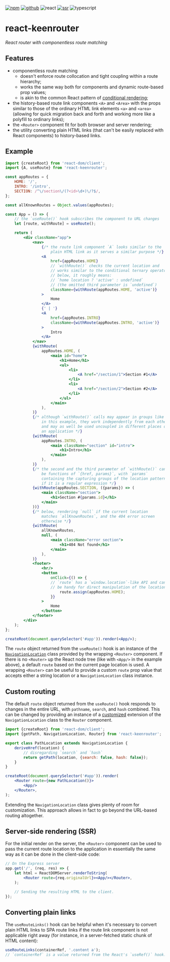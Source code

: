 [![npm](https://img.shields.io/npm/v/react-keenrouter?labelColor=royalblue&color=royalblue&style=flat-square)](https://www.npmjs.com/package/react-keenrouter) [![github](https://img.shields.io/badge/-github-royalblue?labelColor=royalblue&color=royalblue&style=flat-square&logo=github)](https://github.com/axtk/react-keenrouter) ![react](https://img.shields.io/badge/%23-react-345?labelColor=345&color=345&style=flat-square) [![ssr](https://img.shields.io/badge/%23-ssr-345?labelColor=345&color=345&style=flat-square)](#server-side-rendering-ssr) ![typescript](https://img.shields.io/badge/%23-typescript-345?labelColor=345&color=345&style=flat-square)

# react-keenrouter

*React router with componentless route matching*

## Features

- componentless route matching
  - doesn't enforce route collocation and tight coupling within a route hierarchy;
  - works the same way both for components and dynamic route-based prop values;
  - is akin to the common React pattern of [conditional rendering](https://react.dev/learn/conditional-rendering);
- the history-based route link components `<A>` and `<Area>` with the props similar to those of the ordinary HTML link elements `<a>` and `<area>` (allowing for quick migration back and forth and working more like a polyfill to ordinary links);
- the `<Router>` component fit for both browser and server rendering;
- the utility converting plain HTML links (that can't be easily replaced with React components) to history-based links.

## Example

```jsx
import {createRoot} from 'react-dom/client';
import {A, useRoute} from 'react-keenrouter';

const appRoutes = {
    HOME: '/',
    INTRO: '/intro',
    SECTION: /^\/section\/(?<id>\d+)\/?$/,
};

const allKnownRoutes = Object.values(appRoutes);

const App = () => {
    // the `useRoute()` hook subscribes the component to URL changes
    let [route, withRoute] = useRoute();

    return (
        <div className="app">
            <nav>
                {/* the route link component `A` looks similar to the
                    plain HTML link as it serves a similar purpose */}
                <A
                    href={appRoutes.HOME}
                    // `withRoute()` checks the current location and
                    // works similar to the conditional ternary operator;
                    // below, it roughly means:
                    // `home location ? 'active' : undefined`
                    // (the omitted third parameter is `undefined`)
                    className={withRoute(appRoutes.HOME, 'active')}
                >
                    Home
                </A>
                {' | '}
                <A
                    href={appRoutes.INTRO}
                    className={withRoute(appRoutes.INTRO, 'active')}
                >
                    Intro
                </A>
            </nav>
            {withRoute(
                appRoutes.HOME, (
                    <main id="home">
                        <h1>Home</h1>
                        <ul>
                            <li>
                                <A href="/section/1">Section #1</A>
                            </li>
                            <li>
                                <A href="/section/2">Section #2</A>
                            </li>
                        </ul>
                    </main>
                ),
            )}
            {/* although `withRoute()` calls may appear in groups like
                in this example, they work independently from each other
                and may as well be used uncoupled in different places of
                an application */}
            {withRoute(
                appRoutes.INTRO, (
                    <main className="section" id="intro">
                        <h1>Intro</h1>
                    </main>
                ),
            )}
            {/* the second and the third parameter of `withRoute()` can
                be functions of `{href, params}`, with `params`
                containing the capturing groups of the location pattern
                if it is a regular expression */}
            {withRoute(appRoutes.SECTION, ({params}) => (
                <main className="section">
                    <h1>Section #{params.id}</h1>
                </main>
            ))}
            {/* below, rendering `null` if the current location
                matches `allKnownRoutes`, and the 404 error screen
                otherwise */}
            {withRoute(
                allKnownRoutes,
                null, (
                    <main className="error section">
                        <h1>404 Not found</h1>
                    </main>
                ),
            )}
            <footer>
                <hr/>
                <button
                    onClick={() => {
                    // `route` has a `window.location`-like API and can
                    // be handy for direct manipulation of the location
                        route.assign(appRoutes.HOME);
                    }}
                >
                    Home
                </button>
            </footer>
        </div>
    );
};

createRoot(document.querySelector('#app')).render(<App/>);
```

The `route` object returned from the `useRoute()` hook is an instance of the [`NavigationLocation`](https://www.npmjs.com/package/navloc) class provided by the wrapping `<Router>` component. If there is no `<Router>` up the React node tree (like with `<App/>` in the example above), a default `route` based on the current page location is used. A wrapping `<Router>` can be useful to provide a custom `route` prop value that accepts either a string location or a `NavigationLocation` class instance.

## Custom routing

The default `route` object returned from the `useRoute()` hook responds to changes in the entire URL, with `pathname`, `search`, and `hash` combined. This can be changed by providing an instance of a [customized](https://www.npmjs.com/package/navloc#custom-behavior) extension of the `NavigationLocation` class to the `Router` component.

```jsx
import {createRoot} from 'react-dom/client';
import {getPath, NavigationLocation, Router} from 'react-keenrouter';

export class PathLocation extends NavigationLocation {
    deriveHref(location) {
        // disregarding `search` and `hash`
        return getPath(location, {search: false, hash: false});
    }
}

createRoot(document.querySelector('#app')).render(
    <Router route={new PathLocation()}>
        <App/>
    </Router>,
);
```

Extending the `NavigationLocation` class gives plenty of room for customization. This approach allows in fact to go beyond the URL-based routing altogether.

## Server-side rendering (SSR)

For the initial render on the server, the `<Router>` component can be used to pass the current route location to the application in essentially the same way as it can be done in the client-side code:

```jsx
// On the Express server
app.get('/', (req, res) => {
    let html = ReactDOMServer.renderToString(
        <Router route={req.originalUrl}><App/></Router>,
    );

    // Sending the resulting HTML to the client.
});
```

## Converting plain links

The `useRouteLinks()` hook can be helpful when it's necessary to convert plain HTML links to SPA route links if the route link component is not applicable right away (for instance, in a server-fetched static chunk of HTML content):

```js
useRouteLinks(containerRef, '.content a');
// `containerRef` is a value returned from the React's `useRef()` hook.
```
